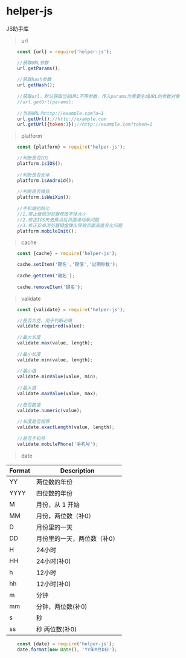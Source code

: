 # helper-js
JS助手库

> url
```javascript
    const {url} = require('helper-js');

    //获取URL参数
    url.getParams();
    
    //获取hash参数
    url.getHash();
    
    //获取url，默认获取当前URL不带参数，传入params为需要生成URL的参数对象
    //url.getUrl(params);
    
    //当前URL为http://example.com?a=1
    url.getUrl();//http://example.com
    url.getUrl({token:1});//http://example.com?token=1
```

> platform
```javascript
    const {platform} = require('helper-js');

    //判断是否IOS
    platform.isIOS();
    
    //判断是否安卓
    platform.isAndroid();
    
    //判断是否微信
    platform.isWeiXin();
    
    //手机端初始化
    //1.禁止微信浏览器修改字体大小
    //2.修正IOS失去焦点后页面滚动条问题
    //3.修正安卓浏览器键盘弹出导致页面高度变化问题
    platform.mobileInit();
```

> cache
```javascript
    const {cache} = require('helper-js');

    cache.setItem('键名','键值','过期秒数');
    
    cache.getItem('键名');
    
    cache.removeItem('键名');
```

> validate
```javascript
    const {validate} = require('helper-js');

    //是否为空，用于判断必填
    validate.required(value);
    
    //最大长度
    validate.max(value, length);
    
    //最小长度
    validate.min(value, length);
    
    //最小值
    validate.minValue(value, min);
    
    //最大值
    validate.maxValue(value, max);
    
    //是否数值
    validate.numeric(value);
    
    //长度是否相等
    validate.exactLength(value, length);
    
    //是否手机号
    validate.mobilePhone('手机号');
```

> date 

|  Format   | Description  |
|  ----     |   ----       |
|  YY       |  两位数的年份 |
|  YYYY       |  四位数的年份 |
|  M       |  月份，从 1 开始 |
|  MM       |  月份，两位数（补0） |
|  D       |  月份里的一天 |
|  DD       |  月份里的一天，两位数（补0） |
|  H       |  24小时 |
|  HH       |  24小时(补0) |
|  h       |  12小时 |
|  hh       |  12小时(补0) |
|  m       |  分钟 |
|  mm       |  分钟，两位数(补0) |
|  s       |  秒 |
|  ss       |  秒 两位数(补0) |

```javascript
    const {date} = require('helper-js');
    date.format(new Date(), 'YY年M月D日');
```